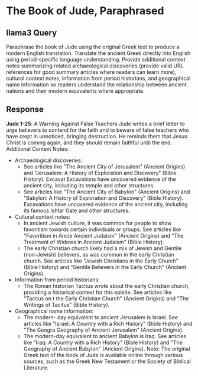# The Book of Jude, Paraphrased

## llama3 Query

Paraphrase the book of Jude using the original Greek text to produce a modern English translation. Translate the ancient Greek directly into English using period-specific language understanding. Provide additional context notes summarizing related archaeological discoveries (provide valid URL references for good summary articles where readers can learn more), cultural context notes, information from period historians, and geographical name information so readers understand the relationship between ancient nations and their modern equivalents where appropriate.

## Response

**Jude 1-25**: A Warning Against False Teachers
Jude writes a brief letter to urge believers to contend for the faith and to beware of false teachers who have crept in unnoticed, bringing destruction.
He reminds them that Jesus Christ is coming again, and they should remain faithful until the end.
Additional Context Notes:

* Archaeological discoveries:
	+ See articles like "The Ancient City of Jerusalem" (Ancient Origins) and "Jerusalem: A History of Exploration and Discovery" (Bible History). Excavat
Excavations have uncovered evidence of the ancient city, including its temple and other structures.
	+ See articles like "The Ancient City of Babylon" (Ancient Origins) and "Babylon: A History of Exploration and Discovery" (Bible History). Excavations 
have uncovered evidence of the ancient city, including its famous Ishtar Gate and other structures.
* Cultural context notes:
	+ In ancient Jewish culture, it was common for people to show favoritism towards certain individuals or groups. See articles like "Favoritism in Ancie
Ancient Judaism" (Ancient Origins) and "The Treatment of Widows in Ancient Judaism" (Bible History).
	+ The early Christian church likely had a mix of Jewish and Gentile (non-Jewish) believers, as was common in the early Christian church. See articles 
like "Jewish Christians in the Early Church" (Bible History) and "Gentile Believers in the Early Church" (Ancient Origins).
* Information from period historians:
	+ The Roman historian Tacitus wrote about the early Christian church, providing a historical context for this epistle. See articles like "Tacitus on t
the Early Christian Church" (Ancient Origins) and "The Writings of Tacitus" (Bible History).
* Geographical name information:
	+ The modern- day equivalent to ancient Jerusalem is Israel. See articles like "Israel: A Country with a Rich History" (Bible History) and "The Geogra
Geography of Ancient Jerusalem" (Ancient Origins).
	+ The modern-day equivalent to ancient Babylon is Iraq. See articles like "Iraq: A Country with a Rich History" (Bible History) and "The Geography of 
Ancient Babylon" (Ancient Origins).
Note: The original Greek text of the book of Jude is available online through various sources, such as the Greek New Testament or the Society of 
Biblical Literature.
